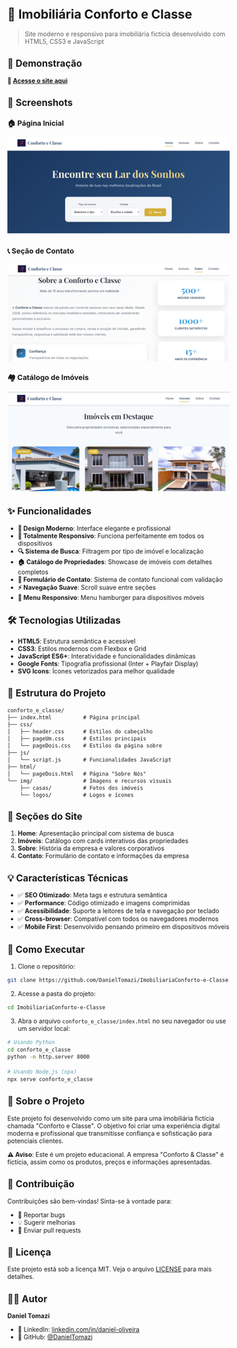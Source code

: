 # 🏡 Imobiliária Conforto e Classe

> Site moderno e responsivo para imobiliária fictícia desenvolvido com HTML5, CSS3 e JavaScript

## 🚀 Demonstração

**🔗 [Acesse o site aqui](https://imobiliaria-conforto-e-classe.vercel.app)**

## 📸 Screenshots

### 🏠 Página Inicial
![Homepage](img-demo.png)

### 📞 Seção de Contato
![Imóveis](img-demo2.png)

### 🏘️ Catálogo de Imóveis
![Contato](img-demo3.png)

## ✨ Funcionalidades

- **🎨 Design Moderno**: Interface elegante e profissional
- **📱 Totalmente Responsivo**: Funciona perfeitamente em todos os dispositivos
- **🔍 Sistema de Busca**: Filtragem por tipo de imóvel e localização
- **🏠 Catálogo de Propriedades**: Showcase de imóveis com detalhes completos
- **📧 Formulário de Contato**: Sistema de contato funcional com validação
- **⚡ Navegação Suave**: Scroll suave entre seções
- **🎯 Menu Responsivo**: Menu hamburger para dispositivos móveis

## 🛠️ Tecnologias Utilizadas

- **HTML5**: Estrutura semântica e acessível
- **CSS3**: Estilos modernos com Flexbox e Grid
- **JavaScript ES6+**: Interatividade e funcionalidades dinâmicas
- **Google Fonts**: Tipografia profissional (Inter + Playfair Display)
- **SVG Icons**: Ícones vetorizados para melhor qualidade

## 📁 Estrutura do Projeto

```
conforto_e_classe/
├── index.html          # Página principal
├── css/
│   ├── header.css      # Estilos do cabeçalho
│   ├── pageUm.css      # Estilos principais
│   └── pageDois.css    # Estilos da página sobre
├── js/
│   └── script.js       # Funcionalidades JavaScript
├── html/
│   └── pageDois.html   # Página "Sobre Nós"
└── img/                # Imagens e recursos visuais
    ├── casas/          # Fotos dos imóveis
    └── logos/          # Logos e ícones
```

## 🎯 Seções do Site

1. **Home**: Apresentação principal com sistema de busca
2. **Imóveis**: Catálogo com cards interativos das propriedades
3. **Sobre**: História da empresa e valores corporativos
4. **Contato**: Formulário de contato e informações da empresa

## 💡 Características Técnicas

- ✅ **SEO Otimizado**: Meta tags e estrutura semântica
- ✅ **Performance**: Código otimizado e imagens comprimidas
- ✅ **Acessibilidade**: Suporte a leitores de tela e navegação por teclado
- ✅ **Cross-browser**: Compatível com todos os navegadores modernos
- ✅ **Mobile First**: Desenvolvido pensando primeiro em dispositivos móveis

## 🔧 Como Executar

1. Clone o repositório:
```bash
git clone https://github.com/DanielTomazi/ImobiliariaConforto-e-Classe.git
```

2. Acesse a pasta do projeto:
```bash
cd ImobiliariaConforto-e-Classe
```

3. Abra o arquivo `conforto_e_classe/index.html` no seu navegador ou use um servidor local:
```bash
# Usando Python
cd conforto_e_classe
python -m http.server 8000

# Usando Node.js (npx)
npx serve conforto_e_classe
```

## 📝 Sobre o Projeto

Este projeto foi desenvolvido como um site para uma imobiliária fictícia chamada "Conforto e Classe". O objetivo foi criar uma experiência digital moderna e profissional que transmitisse confiança e sofisticação para potenciais clientes.

**⚠️ Aviso**: Este é um projeto educacional. A empresa "Conforto & Classe" é fictícia, assim como os produtos, preços e informações apresentadas.

## 🤝 Contribuição

Contribuições são bem-vindas! Sinta-se à vontade para:

- 🐛 Reportar bugs
- 💡 Sugerir melhorias
- 🔧 Enviar pull requests

## 📄 Licença

Este projeto está sob a licença MIT. Veja o arquivo [LICENSE](LICENSE) para mais detalhes.

## 👨‍💻 Autor

**Daniel Tomazi**

- 🔗 LinkedIn: [linkedin.com/in/daniel-oliveira](https://linkedin.com/in/daniel-oliveira)
- 🐙 GitHub: [@DanielTomazi](https://github.com/DanielTomazi)
